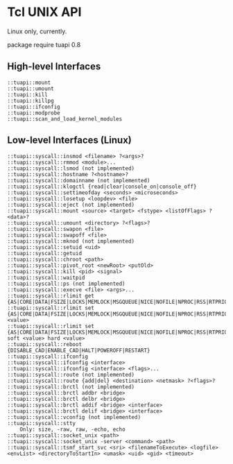 Tcl UNIX API
============

Linux only, currently.

package require tuapi 0.8

High-level Interfaces
---------------------
	::tuapi::mount
	::tuapi::umount
	::tuapi::kill
	::tuapi::killpg
	::tuapi::ifconfig
	::tuapi::modprobe
	::tuapi::scan_and_load_kernel_modules

Low-level Interfaces (Linux)
----------------------------
	::tuapi::syscall::insmod <filename> ?<args>?
	::tuapi::syscall::rmmod <module>...
	::tuapi::syscall::lsmod (not implemented)
	::tuapi::syscall::hostname ?<hostname>?
	::tuapi::syscall::domainname (not implemented)
	::tuapi::syscall::klogctl {read|clear|console_on|console_off}
	::tuapi::syscall::settimeofday <seconds> <microseconds>
	::tuapi::syscall::losetup <loopdev> <file>
	::tuapi::syscall::eject (not implemented)
	::tuapi::syscall::mount <source> <target> <fstype> <listOfFlags> ?<data>?
	::tuapi::syscall::umount <directory> ?<flags>?
	::tuapi::syscall::swapon <file>
	::tuapi::syscall::swapoff <file>
	::tuapi::syscall::mknod (not implemented)
	::tuapi::syscall::setuid <uid>
	::tuapi::syscall::getuid
	::tuapi::syscall::chroot <path>
	::tuapi::syscall::pivot_root <newRoot> <putOld>
	::tuapi::syscall::kill <pid> <signal>
	::tuapi::syscall::waitpid
	::tuapi::syscall::ps (not implemented)
	::tuapi::syscall::execve <file> <args>...
	::tuapi::syscall::rlimit get {AS|CORE|DATA|FSIZE|LOCKS|MEMLOCK|MSGQUEUE|NICE|NOFILE|NPROC|RSS|RTPRIO|RTTIME|SIGPENDING|STACK}
	::tuapi::syscall::rlimit set {AS|CORE|DATA|FSIZE|LOCKS|MEMLOCK|MSGQUEUE|NICE|NOFILE|NPROC|RSS|RTPRIO|RTTIME|SIGPENDING|STACK} <value>
	::tuapi::syscall::rlimit set {AS|CORE|DATA|FSIZE|LOCKS|MEMLOCK|MSGQUEUE|NICE|NOFILE|NPROC|RSS|RTPRIO|RTTIME|SIGPENDING|STACK} soft <value> hard <value>
	::tuapi::syscall::reboot {DISABLE_CAD|ENABLE_CAD|HALT|POWEROFF|RESTART}
	::tuapi::syscall::ifconfig
	::tuapi::syscall::ifconfig <interface>
	::tuapi::syscall::ifconfig <interface> <flags>...
	::tuapi::syscall::route (not implemented)
	::tuapi::syscall::route {add|del} <destination> <netmask> ?<flags>?
	::tuapi::syscall::brctl (not implemented)
	::tuapi::syscall::brctl addbr <bridge>
	::tuapi::syscall::brctl delbr <bridge>
	::tuapi::syscall::brctl addif <bridge> <interface>
	::tuapi::syscall::brctl delif <bridge> <interface>
	::tuapi::syscall::vconfig (not implemented)
	::tuapi::syscall::stty
		Only: size, -raw, raw, -echo, echo
	::tuapi::syscall::socket_unix <path>
	::tuapi::syscall::socket_unix -server <command> <path>
	::tuapi::syscall::tsmf_start_svc <sri> <filenameToExecute> <logfile> <envList> <directoryToStartIn> <umask> <uid> <gid> <timeout>
